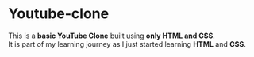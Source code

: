 # Youtube-clone

This is a **basic YouTube Clone** built using **only HTML and CSS**.  
It is part of my learning journey as I just started learning **HTML** and **CSS**.
